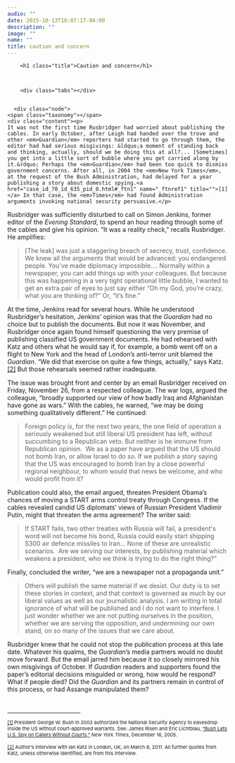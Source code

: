 ```yaml
---
audio: ""
date: 2015-10-13T16:07:17-04:00
description: ""
image: ""
name: ""
title: caution and concern
---
```


		<h1 class="title">Caution and concern</h1>
		
		
		
		<div class="tabs"></div>

		
	  <div class="node">
    <span class="taxonomy"></span>
    <div class="content"><p>
	It was not the first time Rusbridger had worried about publishing the cables. In early October, after Leigh had handed over the trove and other <em>Guardian</em> reporters had started to go through them, the editor had had serious misgivings: &ldquo;a moment of standing back and thinking, actually, should we be doing this at all?... [Sometimes] you get into a little sort of bubble where you get carried along by it.&rdquo; Perhaps the <em>Guardian</em> had been too quick to dismiss government concerns. After all, in 2004 the <em>New York Times</em>, at the request of the Bush Administration, had delayed for a year publishing a story about domestic spying.<a href="case_id_70_id_635_pid_0.html#_ftn1" name="_ftnref1" title="">[1]</a> In that case, the <em>Times</em> had found Administration arguments invoking national security persuasive.</p>
<p>
	Rusbridger was sufficiently disturbed to call on Simon Jenkins, former editor of the <em>Evening Standard</em>, to spend an hour reading through some of the cables and give his opinion. &ldquo;It was a reality check,&rdquo; recalls Rusbridger. He amplifies:</p>
<blockquote>
	<p>
		[The leak] was just a staggering breach of secrecy, trust, confidence. We knew all the arguments that would be advanced: you endangered people. You&rsquo;ve made diplomacy impossible&hellip;. Normally within a newspaper, you can add things up with your colleagues. But because this was happening in a very tight operational little bubble, I wanted to get an extra pair of eyes to just say either &ldquo;Oh my God, you&rsquo;re crazy, what you are thinking of?&rdquo; Or, &ldquo;it&rsquo;s fine.&rdquo;</p>
</blockquote>
<p>
	At the time, Jenkins read for several hours. While he understood Rusbridger&rsquo;s hesitation, Jenkins&rsquo; opinion was that the <em>Guardian</em> had no choice but to publish the documents. But now it was November, and Rusbridger once again found himself questioning the very premise of publishing classified US government documents. He had rehearsed with Katz and others what he would say if, for example, a bomb went off on a flight to New York and the head of London&rsquo;s anti-terror unit blamed the <em>Guardian</em>. &ldquo;We did that exercise on quite a few things, actually,&rdquo; says Katz.<a href="case_id_70_id_635_pid_0.html#_ftn2" name="_ftnref2" title="">[2]</a> But those rehearsals seemed rather inadequate.</p>
<p>
	The issue was brought front and center by an email Rusbridger received on Friday, November 26, from a respected colleague. The war logs, argued the colleague, &ldquo;broadly supported our view of how badly Iraq and Afghanistan have gone as wars.&rdquo; With the cables, he warned, &ldquo;we may be doing something qualitatively different.&rdquo; He continued:</p>
<blockquote>
	<p>
		Foreign policy is, for the next two years, the one field of operation a seriously weakened but still liberal US president has left, without succumbing to a Republican veto. But neither is he immune from Republican opinion. &nbsp;We as a paper have argued that the US should not bomb Iran, or allow Israel to do so. If we publish a story saying that the US was encouraged to bomb Iran by a close powerful regional neighbour, to whom would that news be welcome, and who would profit from it?</p>
</blockquote>
<p>
	Publication could also, the email argued, threaten President Obama&rsquo;s chances of moving a START arms control treaty through Congress. If the cables revealed candid US diplomats&rsquo; views of Russian President Vladimir Putin, might that threaten the arms agreement? The writer said:</p>
<blockquote>
	<p>
		If START fails, two other treaties with Russia will fail, a president&#39;s word will not become his bond, Russia could easily start shipping S300 air defence missiles to Iran... None of these are unrealistic scenarios. &nbsp;Are we serving our interests, by publishing material which weakens a president, who we think is trying to do the right thing?&rdquo;</p>
</blockquote>
<p>
	Finally, concluded the writer, &ldquo;we are a newspaper not a propaganda unit.&rdquo;</p>
<blockquote>
	<p>
		Others will publish the same material if we desist. Our duty is to set these stories in context, and that context is governed as much by our liberal values as well as our journalistic analysis. I am writing in total ignorance of what will be published and I do not want to interfere. I just wonder whether we are not putting ourselves in the position, whether we are serving the opposition, and undermining our own stand, on so many of the issues that we care about.</p>
</blockquote>
<p>
	Rusbridger knew that he could not stop the publication process at this late date. Whatever his qualms, the <em>Guardian</em>&rsquo;s media partners would no doubt move forward. But the email jarred him because it so closely mirrored his own misgivings of October. If <em>Guardian</em> readers and supporters found the paper&rsquo;s editorial decisions misguided or wrong, how would he respond? What if people died? Did the <em>Guardian</em> and its partners remain in control of this process, or had Assange manipulated them?</p>
<div>
	<br clear="all" />
	<hr align="left" size="1" width="33%" />
	<div id="ftn1">
		<p>
			<span style="font-size: 11px;"><a href="case_id_70_id_635_pid_0.html#_ftnref1" name="_ftn1" title="">[1]</a> President George W. Bush in 2002 authorized the National Security Agency to eavesdrop inside the US without court-approved warrants. See: James Risen and Eric Lichtblau, <a class="extlink" href="http://www.nytimes.com/2005/12/16/politics/16program.html" target="_blank">&ldquo;Bush Lets U.S. Spy on Callers Without Courts,&rdquo;</a> <em>New York Times</em>, December 16, 2005.&nbsp;</span></p>
	</div>
	<div id="ftn2">
		<p>
			<span style="font-size: 11px;"><a href="case_id_70_id_635_pid_0.html#_ftnref2" name="_ftn2" title="">[2]</a> Author&rsquo;s interview with Ian Katz in London, UK, on March 8, 2011. All further quotes from Katz, unless otherwise identified, are from this interview.</span></p>
	</div>
</div>
</div>

